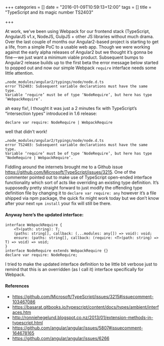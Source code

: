 +++
categories = []
date = "2016-01-09T10:59:13+12:00"
tags = []
title = "TypeScript and its magic number TS2403"

+++

At work, we’ve been using Webpack for our frontend stack (TypeScript, AngularJS v1.x, NodeJS, GulpJS + other JS libraries without much drama.
Over the last couple of months our Angular2-based project is starting to get a life, from a simple PoC to a usable web app.
Though we were working against the early alpha releases of Angular2 but we thought it’s gonna be fine — we just want a minimum viable product.
Subsequent bumps to Angular2 release builds up to the first beta the error message below started to popped out and now our simple Webpack `require` interface needs some little attention.

```
…node_modules/angular2/typings/node/node.d.ts
error TS2403: Subsequent variable declarations must have the same type.
Variable ‘require’ must be of type ‘NodeRequire’, but here has type ‘WebpackRequire’.
```

ah easy fix!, I thought it was just a 2 minutes fix with TypeScript’s “intersection types” introduced in 1.6 release:

```
declare var require: NodeRequire | WebpackRequire
```

well that didn’t work!

```
…node_modules/angular2/typings/node/node.d.ts
error TS2403: Subsequent variable declarations must have the same type.
Variable ‘require’ must be of type ‘NodeRequire’, but here has type ‘NodeRequire | WebpackRequire’.
```

Fiddling around the internets brought me to a Github issue https://github.com/Microsoft/TypeScript/issues/3215.
One of the commenter pointed out to make use of TypeScript open-ended interface functionality which sort of acts like overriding an existing type definition.
It’s supposedly pretty straight forward to just modify the offending type definition file by changing it to `declare var require: any` however it’s a file shipped via npm package,
the quick fix might work today but we don’t know after your next `npm install` your fix will still be there.

#### Anyway here’s the updated interface:

```
interface WebpackRequire {
    <T>(path: string): T;
    (paths: string[], callback: (...modules: any[]) => void): void;
    ensure: (paths: string[], callback: (require: <T>(path: string) => T) => void) => void;
}
interface NodeRequire extends WebpackRequire {}
declare var require: NodeRequire;
```

I tried to make the updated interface definition to be little bit verbose just to remind that this is an overridden (as I call it) interface specifically for Webpack.

#### References

* https://github.com/Microsoft/TypeScript/issues/3215#issuecomment-103467086
* https://basarat.gitbooks.io/typescript/content/docs/types/ambient/interfaces.htm
* http://ronniehegelund.blogspot.co.nz/2013/01/extension-methods-in-typescript.html
* https://github.com/angular/angular/issues/5807#issuecomment-164678165
* https://github.com/angular/angular/issues/6266